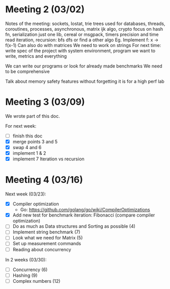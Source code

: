 # Meeting 2 (03/02)

Notes of the meeting:
sockets, Iostat, trie trees used for databases, threads, coroutines, processes, asynchronous, matrix ijk algo, crypto focus on hash fn, serialization just one lib, cereal or msgpack, timers precision and time read
iteration, recursion: bfs dfs or find a other algo
Eg. Implement f: x -> f(x-1)
Can also do with matrices
We need to work on strings
For next time: write spec of the project with system environment, program we want to write, metrics and everything

We can write our programs or look for already made benchmarks
We need to be comprehensive


Talk about memory safety features without forgetting it is for a high perf lab

# Meeting 3 (03/09)

We wrote part of this doc.

For next week:
- [ ] finish this doc
- [x] merge points 3 and 5
- [x] swap 4 and 6
- [x] implement 1 & 2
- [x] implement 7 Iteration vs recursion

# Meeting 4 (03/16)

Next week (03/23):

- [x] Compiler optimization
    - Go: https://github.com/golang/go/wiki/CompilerOptimizations
- [x] Add new test for benchmark iteration: Fibonacci (compare compiler optimization)
- [ ] Do as much as Data structures and Sorting as possible (4)
- [ ] Implement string benchmark (7)
- [ ] Look what we need for Matrix (5)
- [ ] Set up measurement commands
- [ ] Reading about concurrency

In 2 weeks (03/30):

- [ ] Concurrency (6)
- [ ] Hashing (9)
- [ ] Complex numbers (12)